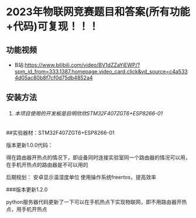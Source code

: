 

# 2023年物联网竞赛题目和答案(所有功能+代码)可复现！！！

## 功能视频
- B站:https://www.bilibili.com/video/BV1dZZaYiEWP/?spm_id_from=333.1387.homepage.video_card.click&vd_source=c4a5334d05ac80b8f7cf0d75db4852a4

## 安装方法
1. ###### 本项目使用的开发板是启明欣欣STM32F407ZGT6+ESP8266-01

##实验器材：STM32F407ZGT6+ESP8266-01

版本更新1.0.0代码：

得在路由器开热点的情况下，即设备同时连接实验室同一个路由器的情况可以用，在手机开热点的路由器是不可以用的

后期规划：
安卓显示温湿度单位
使用操作系统freertos，提高效率



###版本更新1.2.0

python服务器代码更新了一下可以在手机热点下实现物联网，即不用路由器开热点，用手机开热点
